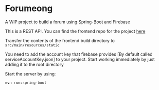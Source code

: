 # Forumeong
A WIP project to build a forum using Spring-Boot and Firebase 

This is a REST API.
You can find the frontend repo for the project [here](https://github.com/Sunset-06/Forum-Frontend)

Transfer the contents of the frontend build directory to ```src/main/resources/static```

You need to add the account key that firebase provides [By default called serviceAccountKey.json] to your project. 
Start working immediately by just adding it to the root directory

Start the server by using:
```
mvn run:spring-boot
```

